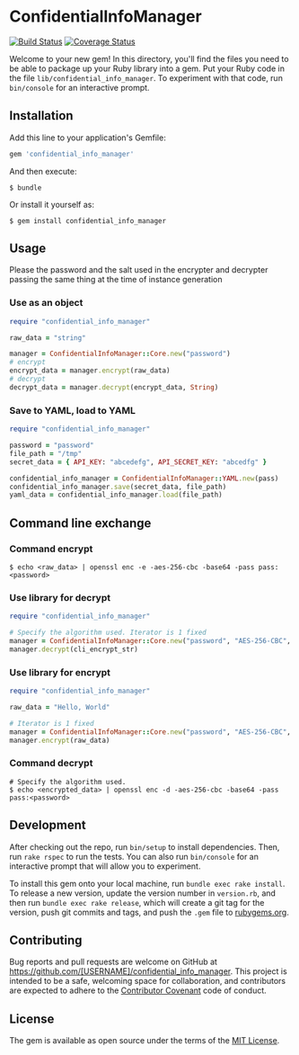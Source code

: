 # ConfidentialInfoManager
[![Build Status](https://travis-ci.org/tatsu07/confidential_info_manager.svg?branch=master)](https://travis-ci.org/tatsu07/confidential_info_manager)
[![Coverage Status](https://coveralls.io/repos/tatsu07/confidential_info_manager/badge.svg?branch=master&service=github)](https://coveralls.io/github/tatsu07/confidential_info_manager?branch=master)

Welcome to your new gem! In this directory, you'll find the files you need to be able to package up your Ruby library into a gem. Put your Ruby code in the file `lib/confidential_info_manager`. To experiment with that code, run `bin/console` for an interactive prompt.

## Installation

Add this line to your application's Gemfile:

```ruby
gem 'confidential_info_manager'
```

And then execute:

    $ bundle

Or install it yourself as:

    $ gem install confidential_info_manager

## Usage

Please the password and the salt used in the encrypter and decrypter passing the same thing at the time of instance generation

### Use as an object

```ruby
require "confidential_info_manager"

raw_data = "string"

manager = ConfidentialInfoManager::Core.new("password")
# encrypt
encrypt_data = manager.encrypt(raw_data)
# decrypt
decrypt_data = manager.decrypt(encrypt_data, String)
```

### Save to YAML, load to YAML

```ruby
require "confidential_info_manager"

password = "password"
file_path = "/tmp"
secret_data = { API_KEY: "abcedefg", API_SECRET_KEY: "abcedfg" }

confidential_info_manager = ConfidentialInfoManager::YAML.new(pass)
confidential_info_manager.save(secret_data, file_path)
yaml_data = confidential_info_manager.load(file_path)

```

## Command line exchange

### Command encrypt

```console
$ echo <raw_data> | openssl enc -e -aes-256-cbc -base64 -pass pass:<password>
```

### Use library for decrypt

```ruby
require "confidential_info_manager"

# Specify the algorithm used. Iterator is 1 fixed
manager = ConfidentialInfoManager::Core.new("password", "AES-256-CBC", 1)
manager.decrypt(cli_encrypt_str)
```

### Use library for encrypt

```ruby
require "confidential_info_manager"

raw_data = "Hello, World"

# Iterator is 1 fixed
manager = ConfidentialInfoManager::Core.new("password", "AES-256-CBC", 1)
manager.encrypt(raw_data)
```

### Command decrypt

```console
# Specify the algorithm used.
$ echo <encrypted_data> | openssl enc -d -aes-256-cbc -base64 -pass pass:<password>
```

## Development

After checking out the repo, run `bin/setup` to install dependencies. Then, run `rake rspec` to run the tests. You can also run `bin/console` for an interactive prompt that will allow you to experiment.

To install this gem onto your local machine, run `bundle exec rake install`. To release a new version, update the version number in `version.rb`, and then run `bundle exec rake release`, which will create a git tag for the version, push git commits and tags, and push the `.gem` file to [rubygems.org](https://rubygems.org).

## Contributing

Bug reports and pull requests are welcome on GitHub at https://github.com/[USERNAME]/confidential_info_manager. This project is intended to be a safe, welcoming space for collaboration, and contributors are expected to adhere to the [Contributor Covenant](contributor-covenant.org) code of conduct.


## License

The gem is available as open source under the terms of the [MIT License](http://opensource.org/licenses/MIT).

